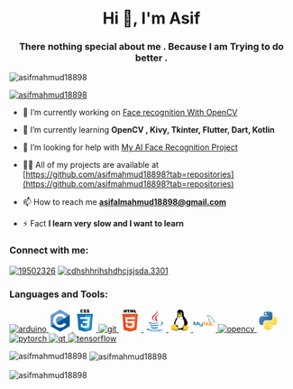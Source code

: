 <h1 align="center">Hi 👋, I'm Asif</h1>
<h3 align="center">There nothing special about me . Because I am Trying to do better .</h3>

<p align="left"> <img src="https://komarev.com/ghpvc/?username=asifmahmud18898&label=Profile%20views&color=0e75b6&style=flat" alt="asifmahmud18898" /> </p>

<p align="left"> <a href="https://github.com/ryo-ma/github-profile-trophy"><img src="https://github-profile-trophy.vercel.app/?username=asifmahmud18898" alt="asifmahmud18898" /></a> </p>

- 🔭 I’m currently working on [Face recognition With OpenCV](https://github.com/asifmahmud18898/Smart-Attendance-System-using-Face-Recognition)

- 🌱 I’m currently learning **OpenCV , Kivy, Tkinter, Flutter, Dart, Kotlin**

- 🤝 I’m looking for help with [My AI Face Recognition Project](https://github.com/asifmahmud18898/Smart-Attendance-System-using-Face-Recognition)

- 👨‍💻 All of my projects are available at [https://github.com/asifmahmud18898?tab=repositories](https://github.com/asifmahmud18898?tab=repositories)

- 📫 How to reach me **asifalmahmud18898@gmail.com**

- ⚡ Fact **I learn very slow and I want to learn**

<h3 align="left">Connect with me:</h3>
<p align="left">
<a href="https://stackoverflow.com/users/19502326" target="blank"><img align="center" src="https://raw.githubusercontent.com/rahuldkjain/github-profile-readme-generator/master/src/images/icons/Social/stack-overflow.svg" alt="19502326" height="30" width="40" /></a>
<a href="https://fb.com/cdhshhrihshdhcjsjsda.3301" target="blank"><img align="center" src="https://raw.githubusercontent.com/rahuldkjain/github-profile-readme-generator/master/src/images/icons/Social/facebook.svg" alt="cdhshhrihshdhcjsjsda.3301" height="30" width="40" /></a>
</p>

<h3 align="left">Languages and Tools:</h3>
<p align="left"> <a href="https://www.arduino.cc/" target="_blank" rel="noreferrer"> <img src="https://cdn.worldvectorlogo.com/logos/arduino-1.svg" alt="arduino" width="40" height="40"/> </a> <a href="https://www.cprogramming.com/" target="_blank" rel="noreferrer"> <img src="https://raw.githubusercontent.com/devicons/devicon/master/icons/c/c-original.svg" alt="c" width="40" height="40"/> </a> <a href="https://www.w3schools.com/css/" target="_blank" rel="noreferrer"> <img src="https://raw.githubusercontent.com/devicons/devicon/master/icons/css3/css3-original-wordmark.svg" alt="css3" width="40" height="40"/> </a> <a href="https://git-scm.com/" target="_blank" rel="noreferrer"> <img src="https://www.vectorlogo.zone/logos/git-scm/git-scm-icon.svg" alt="git" width="40" height="40"/> </a> <a href="https://www.w3.org/html/" target="_blank" rel="noreferrer"> <img src="https://raw.githubusercontent.com/devicons/devicon/master/icons/html5/html5-original-wordmark.svg" alt="html5" width="40" height="40"/> </a> <a href="https://www.java.com" target="_blank" rel="noreferrer"> <img src="https://raw.githubusercontent.com/devicons/devicon/master/icons/java/java-original.svg" alt="java" width="40" height="40"/> </a> <a href="https://www.linux.org/" target="_blank" rel="noreferrer"> <img src="https://raw.githubusercontent.com/devicons/devicon/master/icons/linux/linux-original.svg" alt="linux" width="40" height="40"/> </a> <a href="https://www.mysql.com/" target="_blank" rel="noreferrer"> <img src="https://raw.githubusercontent.com/devicons/devicon/master/icons/mysql/mysql-original-wordmark.svg" alt="mysql" width="40" height="40"/> </a> <a href="https://opencv.org/" target="_blank" rel="noreferrer"> <img src="https://www.vectorlogo.zone/logos/opencv/opencv-icon.svg" alt="opencv" width="40" height="40"/> </a> <a href="https://www.python.org" target="_blank" rel="noreferrer"> <img src="https://raw.githubusercontent.com/devicons/devicon/master/icons/python/python-original.svg" alt="python" width="40" height="40"/> </a> <a href="https://pytorch.org/" target="_blank" rel="noreferrer"> <img src="https://www.vectorlogo.zone/logos/pytorch/pytorch-icon.svg" alt="pytorch" width="40" height="40"/> </a> <a href="https://www.qt.io/" target="_blank" rel="noreferrer"> <img src="https://upload.wikimedia.org/wikipedia/commons/0/0b/Qt_logo_2016.svg" alt="qt" width="40" height="40"/> </a> <a href="https://www.tensorflow.org" target="_blank" rel="noreferrer"> <img src="https://www.vectorlogo.zone/logos/tensorflow/tensorflow-icon.svg" alt="tensorflow" width="40" height="40"/> </a> </p>

<p><img align="left" src="https://github-readme-stats.vercel.app/api/top-langs?username=asifmahmud18898&show_icons=true&locale=en&layout=compact" alt="asifmahmud18898" /></p>

<p>&nbsp;<img align="center" src="https://github-readme-stats.vercel.app/api?username=asifmahmud18898&show_icons=true&locale=en" alt="asifmahmud18898" /></p>

<p><img align="center" src="https://github-readme-streak-stats.herokuapp.com/?user=asifmahmud18898&" alt="asifmahmud18898" /></p>

